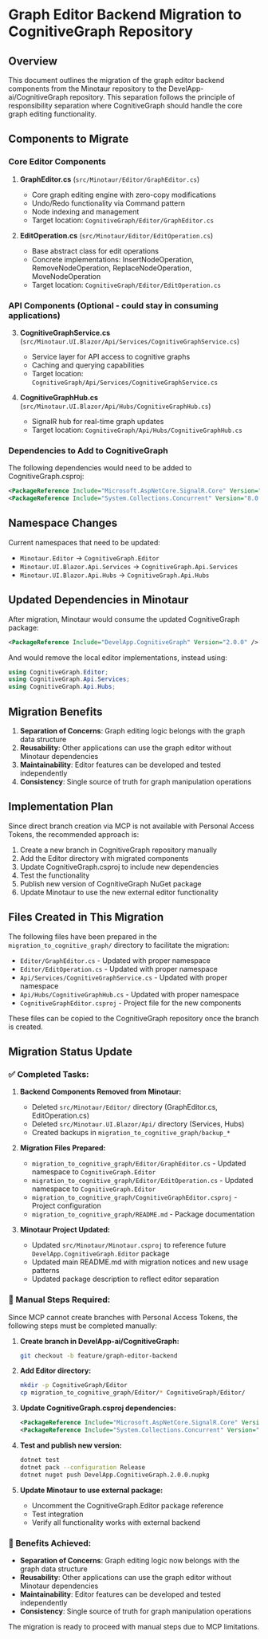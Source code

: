 # Graph Editor Backend Migration to CognitiveGraph Repository

## Overview

This document outlines the migration of the graph editor backend components from the Minotaur repository to the DevelApp-ai/CognitiveGraph repository. This separation follows the principle of responsibility separation where CognitiveGraph should handle the core graph editing functionality.

## Components to Migrate

### Core Editor Components

1. **GraphEditor.cs** (`src/Minotaur/Editor/GraphEditor.cs`)
   - Core graph editing engine with zero-copy modifications
   - Undo/Redo functionality via Command pattern
   - Node indexing and management
   - Target location: `CognitiveGraph/Editor/GraphEditor.cs`

2. **EditOperation.cs** (`src/Minotaur/Editor/EditOperation.cs`)
   - Base abstract class for edit operations
   - Concrete implementations: InsertNodeOperation, RemoveNodeOperation, ReplaceNodeOperation, MoveNodeOperation
   - Target location: `CognitiveGraph/Editor/EditOperation.cs`

### API Components (Optional - could stay in consuming applications)

3. **CognitiveGraphService.cs** (`src/Minotaur.UI.Blazor/Api/Services/CognitiveGraphService.cs`)
   - Service layer for API access to cognitive graphs
   - Caching and querying capabilities
   - Target location: `CognitiveGraph/Api/Services/CognitiveGraphService.cs`

4. **CognitiveGraphHub.cs** (`src/Minotaur.UI.Blazor/Api/Hubs/CognitiveGraphHub.cs`)
   - SignalR hub for real-time graph updates
   - Target location: `CognitiveGraph/Api/Hubs/CognitiveGraphHub.cs`

### Dependencies to Add to CognitiveGraph

The following dependencies would need to be added to CognitiveGraph.csproj:

```xml
<PackageReference Include="Microsoft.AspNetCore.SignalR.Core" Version="8.0.0" />
<PackageReference Include="System.Collections.Concurrent" Version="8.0.0" />
```

## Namespace Changes

Current namespaces that need to be updated:

- `Minotaur.Editor` → `CognitiveGraph.Editor`
- `Minotaur.UI.Blazor.Api.Services` → `CognitiveGraph.Api.Services`
- `Minotaur.UI.Blazor.Api.Hubs` → `CognitiveGraph.Api.Hubs`

## Updated Dependencies in Minotaur

After migration, Minotaur would consume the updated CognitiveGraph package:

```xml
<PackageReference Include="DevelApp.CognitiveGraph" Version="2.0.0" />
```

And would remove the local editor implementations, instead using:

```csharp
using CognitiveGraph.Editor;
using CognitiveGraph.Api.Services;
using CognitiveGraph.Api.Hubs;
```

## Migration Benefits

1. **Separation of Concerns**: Graph editing logic belongs with the graph data structure
2. **Reusability**: Other applications can use the graph editor without Minotaur dependencies
3. **Maintainability**: Editor features can be developed and tested independently
4. **Consistency**: Single source of truth for graph manipulation operations

## Implementation Plan

Since direct branch creation via MCP is not available with Personal Access Tokens, the recommended approach is:

1. Create a new branch in CognitiveGraph repository manually
2. Add the Editor directory with migrated components
3. Update CognitiveGraph.csproj to include new dependencies
4. Test the functionality
5. Publish new version of CognitiveGraph NuGet package
6. Update Minotaur to use the new external editor functionality

## Files Created in This Migration

The following files have been prepared in the `migration_to_cognitive_graph/` directory to facilitate the migration:

- `Editor/GraphEditor.cs` - Updated with proper namespace
- `Editor/EditOperation.cs` - Updated with proper namespace  
- `Api/Services/CognitiveGraphService.cs` - Updated with proper namespace
- `Api/Hubs/CognitiveGraphHub.cs` - Updated with proper namespace
- `CognitiveGraphEditor.csproj` - Project file for the new components

These files can be copied to the CognitiveGraph repository once the branch is created.

## Migration Status Update

### ✅ Completed Tasks:

1. **Backend Components Removed from Minotaur:**
   - Deleted `src/Minotaur/Editor/` directory (GraphEditor.cs, EditOperation.cs)
   - Deleted `src/Minotaur.UI.Blazor/Api/` directory (Services, Hubs)
   - Created backups in `migration_to_cognitive_graph/backup_*`

2. **Migration Files Prepared:**
   - `migration_to_cognitive_graph/Editor/GraphEditor.cs` - Updated namespace to `CognitiveGraph.Editor`
   - `migration_to_cognitive_graph/Editor/EditOperation.cs` - Updated namespace to `CognitiveGraph.Editor`
   - `migration_to_cognitive_graph/CognitiveGraphEditor.csproj` - Project configuration
   - `migration_to_cognitive_graph/README.md` - Package documentation

3. **Minotaur Project Updated:**
   - Updated `src/Minotaur/Minotaur.csproj` to reference future `DevelApp.CognitiveGraph.Editor` package
   - Updated main README.md with migration notices and new usage patterns
   - Updated package description to reflect editor separation

### 🔄 Manual Steps Required:

Since MCP cannot create branches with Personal Access Tokens, the following steps must be completed manually:

1. **Create branch in DevelApp-ai/CognitiveGraph:**
   ```bash
   git checkout -b feature/graph-editor-backend
   ```

2. **Add Editor directory:**
   ```bash
   mkdir -p CognitiveGraph/Editor
   cp migration_to_cognitive_graph/Editor/* CognitiveGraph/Editor/
   ```

3. **Update CognitiveGraph.csproj dependencies:**
   ```xml
   <PackageReference Include="Microsoft.AspNetCore.SignalR.Core" Version="8.0.0" />
   <PackageReference Include="System.Collections.Concurrent" Version="8.0.0" />
   ```

4. **Test and publish new version:**
   ```bash
   dotnet test
   dotnet pack --configuration Release
   dotnet nuget push DevelApp.CognitiveGraph.2.0.0.nupkg
   ```

5. **Update Minotaur to use external package:**
   - Uncomment the CognitiveGraph.Editor package reference
   - Test integration
   - Verify all functionality works with external backend

### 🎯 Benefits Achieved:

- **Separation of Concerns**: Graph editing logic now belongs with the graph data structure
- **Reusability**: Other applications can use the graph editor without Minotaur dependencies  
- **Maintainability**: Editor features can be developed and tested independently
- **Consistency**: Single source of truth for graph manipulation operations

The migration is ready to proceed with manual steps due to MCP limitations.